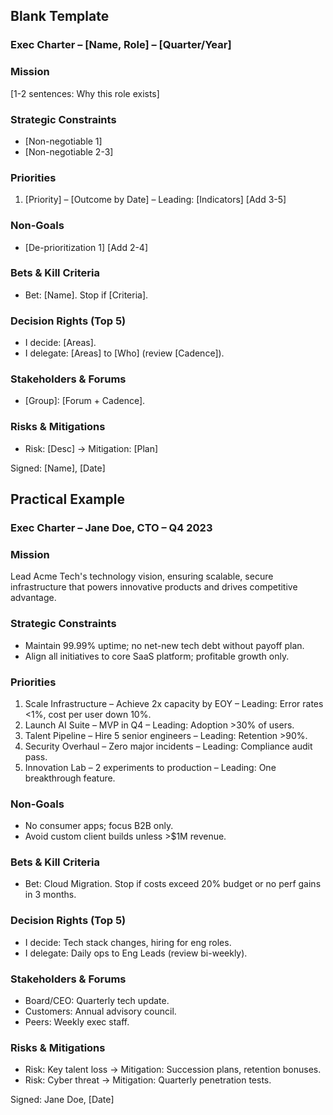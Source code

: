 
## Blank Template

### Exec Charter – [Name, Role] – [Quarter/Year]

### Mission
[1-2 sentences: Why this role exists]

### Strategic Constraints
- [Non-negotiable 1]
- [Non-negotiable 2-3]

### Priorities
1. [Priority] – [Outcome by Date] – Leading: [Indicators]
[Add 3-5]

### Non-Goals
- [De-prioritization 1]
[Add 2-4]

### Bets & Kill Criteria
- Bet: [Name]. Stop if [Criteria].

### Decision Rights (Top 5)
- I decide: [Areas].
- I delegate: [Areas] to [Who] (review [Cadence]).

### Stakeholders & Forums
- [Group]: [Forum + Cadence].

### Risks & Mitigations
- Risk: [Desc] → Mitigation: [Plan]

Signed: [Name], [Date]

## Practical Example

### Exec Charter – Jane Doe, CTO – Q4 2023

### Mission
Lead Acme Tech's technology vision, ensuring scalable, secure infrastructure that powers innovative products and drives competitive advantage.

### Strategic Constraints
- Maintain 99.99% uptime; no net-new tech debt without payoff plan.
- Align all initiatives to core SaaS platform; profitable growth only.

### Priorities
1. Scale Infrastructure – Achieve 2x capacity by EOY – Leading: Error rates <1%, cost per user down 10%.
2. Launch AI Suite – MVP in Q4 – Leading: Adoption >30% of users.
3. Talent Pipeline – Hire 5 senior engineers – Leading: Retention >90%.
4. Security Overhaul – Zero major incidents – Leading: Compliance audit pass.
5. Innovation Lab – 2 experiments to production – Leading: One breakthrough feature.

### Non-Goals
- No consumer apps; focus B2B only.
- Avoid custom client builds unless >$1M revenue.

### Bets & Kill Criteria
- Bet: Cloud Migration. Stop if costs exceed 20% budget or no perf gains in 3 months.

### Decision Rights (Top 5)
- I decide: Tech stack changes, hiring for eng roles.
- I delegate: Daily ops to Eng Leads (review bi-weekly).

### Stakeholders & Forums
- Board/CEO: Quarterly tech update.
- Customers: Annual advisory council.
- Peers: Weekly exec staff.

### Risks & Mitigations
- Risk: Key talent loss → Mitigation: Succession plans, retention bonuses.
- Risk: Cyber threat → Mitigation: Quarterly penetration tests.

Signed: Jane Doe, [Date]
